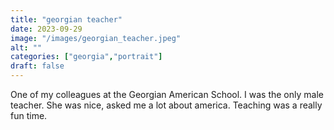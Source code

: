 ```yaml
---
title: "georgian teacher"
date: 2023-09-29
image: "/images/georgian_teacher.jpeg"
alt: ""
categories: ["georgia","portrait"]
draft: false
---
```


One of my colleagues at the Georgian American School. I was the only male teacher. She was nice, asked me a lot about america. Teaching was a really fun time.